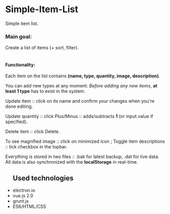 # Simple-Item-List
Simple item list.

<h3>Main goal:</h3>
Create a list of items (+ sort, filter).<br><br>
<h4>Functionality:</h4>
Each item on the list contains <b>(name, type, quantity, image, description)</b>.

You can add new types at any moment. *Before adding any new items*, <b>at least 1 type</b> has to exist in the system.

Update item :: click on its name and confirm your changes when you're done editing.

Update quantity :: click Plus/Minus :: adds/subtracts <b>1</b> (or input.value if specified).

Delete item :: click Delete.

To see magnified image :: click on minimized icon ;
Toggle item descriptions :: tick checkbox in the topbar.

Everything is stored in two files :: .bak for latest backup, .dat for live data.
All data is also synchronized with the <b>localStorage</b> in real-time.


<ul><h2>Used technologies</h2>
	<li>electron.io</li>
	<li>vue.js 2.0</li>
	<li>grunt.js</li>
	<li>ES6/HTML/CSS</li>
</ul>
